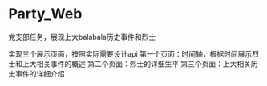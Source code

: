 # Party_Web
党支部任务，展现上大balabala历史事件和烈士

实现三个展示页面，按照实际需要设计api
第一个页面：时间轴，根据时间展示烈士和上大相关事件的概述
第二个页面：烈士的详细生平
第三个页面：上大相关历史事件的详细介绍

